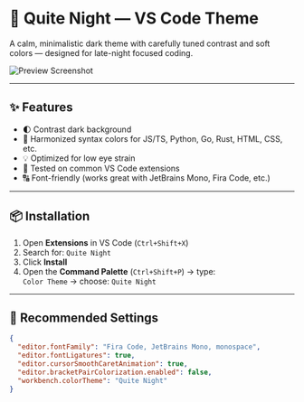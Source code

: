 # 🌙 Quite Night — VS Code Theme

A calm, minimalistic dark theme with carefully tuned contrast and soft colors — designed for late-night focused coding.

![Preview Screenshot](https://github.com/cdxy1/quite-night-theme/blob/main/screenshots/quite_night_py.png)

---

## ✨ Features

- 🌓 Contrast dark background
- 🎨 Harmonized syntax colors for JS/TS, Python, Go, Rust, HTML, CSS, etc.
- 💡 Optimized for low eye strain
- 🧪 Tested on common VS Code extensions
- 🔠 Font-friendly (works great with JetBrains Mono, Fira Code, etc.)

---

## 📦 Installation

1. Open **Extensions** in VS Code (`Ctrl+Shift+X`)
2. Search for: `Quite Night`
3. Click **Install**
4. Open the **Command Palette** (`Ctrl+Shift+P`) → type:  
   `Color Theme` → choose: `Quite Night`

---

## 🧪 Recommended Settings

```json
{
  "editor.fontFamily": "Fira Code, JetBrains Mono, monospace",
  "editor.fontLigatures": true,
  "editor.cursorSmoothCaretAnimation": true,
  "editor.bracketPairColorization.enabled": false,
  "workbench.colorTheme": "Quite Night"
}
